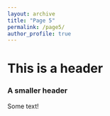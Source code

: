 ```yaml
---
layout: archive
title: "Page 5"
permalink: /page5/
author_profile: true
---
```


# This is a header
### A smaller header
Some text!
